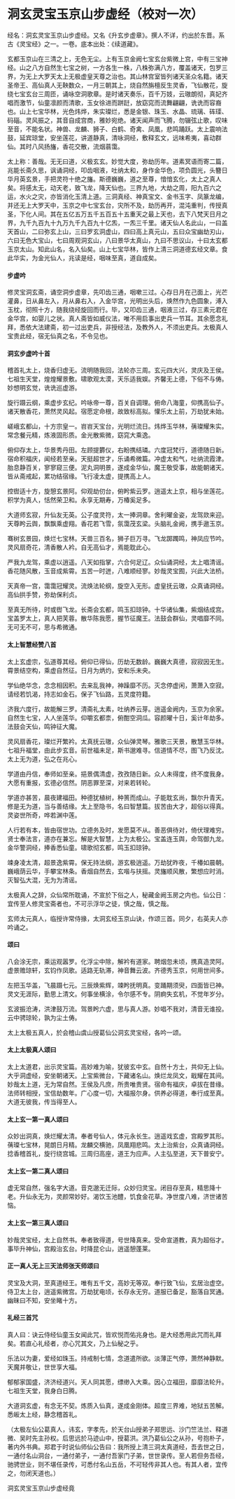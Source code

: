 # 洞玄灵宝玉京山步虚经（校对一次）

经名：洞玄灵宝玉京山步虚经。又名《升玄步虚章》。撰人不详，约出於东晋。系古《灵宝经》之一。一卷。底本出处：《续道藏》。

玄都玉京山在三清之上，无色无尘。上有玉京金阙七宝玄台紫微上宫，中有三宝神经。山之八方自然生七宝之树，一方各生一株，八株弥满八方，覆盖诸天，包罗三界，为无上大罗天太上无极虚皇天尊之治也。其山林宫室皆列诸天圣众名籍。诸天圣帝王、高仙真人无鞅数众，一月三朝其上，烧自然旃檀反生灵香，飞仙散花，旋绕七宝玄台三周匝，诵咏空洞歌章。是时诸天奏乐，百千万妓，云璈朗彻，真妃齐唱而激节，仙童凛颜而清歌，玉女徐进而跰跹，放窈窕而流舞翩翩，诜诜而容裔也。山上七宝华林，光色炜烨，朱实璨烂，悉是金银、珠玉、水晶、琉璃、砗璖、码碯。灵风振之，其音自成宫商，雅妙宛绝。诸天闻声而飞腾，勿辍弦止歌，叹味至音，不能名状。神兽、龙麟、狮子、白鹤、奇禽、凤凰，悲鸣踊跃。太上震响法鼓，延宾琼堂，安坐莲花，讲道静真，清咏洞经，敷释玄文，远味希夷，喜动群仙。其时八风扬旛，香花交散，流烟蓊霭。

太上称：善哉。无无曰道，义极玄玄。妙觉大度，弥劫历年。道素冥语而寄二篇，兆能长斋久思，讽诵洞经，叩齿咽液，吐纳太和，身作金华色，项负圆光，头簪日华月英玄景，手把灵符十绝之旛。斯德巍巍，道之至尊，愔愔玄化，太上之真人矣。将感太无，动天老，致飞龙，降天仙也。三界九地，大劫之周，阳九百六之运，水火之灾，亦皆消化玉清上道。三洞真经、神真宝文、金书玉字、凤篆龙编，并还无上大罗天中，玉京之中七宝玄台，灾所不及，劫历再开，混沌重判，传授真圣，下化人间。其在五亿五万五千五百五十五重天之最上天也，去下八梵天日月之界，九千九百九十九万九千九百九十亿炁，一炁三千里。诸天仙人名此山，一曰盖天首山，二曰弥玄上山，三曰罗玄洞虚山，四曰高上真元山，五曰众宝幽劫刃山，六曰无色大宝山，七曰周观洞玄山，八曰景华太真山，九曰不思议山，十曰太玄都玉京太山。知此山名，名入仙矣。山上七宝华林，皆作上清三洞道德玄经文章。食此华实，为金光仙人，兆读是经，咽味至真，道自成矣。

#### 步虚吟

修灵宝洞玄斋，诵空洞步虚章，先叩齿三通，咽嗽三过。心存日月在己面上，光芒灌鼻，日从鼻左入，月从鼻右入，入金华宫，光明出头后，焕然作九色圆象，溥入玉枕，彻照十方，随我绕经旋回而行。毕，又叩齿三通，咽液三过，存三素元君在金华宫，如婴儿之状。真人斋皆如威仪法，唯不用启事出吏兵一节耳。其余愿念礼拜，悉依大法建斋，初一过出吏兵，非授经法，及教外人，不须出吏兵。太极真人宝贵此经，宿无仙真之名，不令见也。

#### 洞玄步虚吟十首

稽首礼太上，烧香归虚无。流明随我回，法轮亦三周。玄元四大兴，灵庆及王侯。七祖生天堂，煌煌耀景敷。啸歌观太漠，天乐适我娱。齐馨无上德，下俗不与俦。妙想明玄觉，诜诜巡虚游。

旋行蹑云纲，乘虚步玄纪。吟咏帝一尊，百关自调理。俯命八海童，仰携高仙子。诸天散香花，萧然灵风起。宿愿定命根，故致标高拟。懽乐太上前，万劫犹未始。

嵯峨玄都山，十方宗皇一。岧岧天宝台，光明烂流日。炜烨玉华林，蒨璨耀朱实。常念餐元精，炼液固形质。金光散紫微，窈窕大乘逸。

俯仰存太上，华景秀丹田。左顾提欝仪，右盼携结璘。六度冠梵行，道德随日新。宿命积福庆，闻经若至亲。天挺超世才，乐诵希微篇。冲虚太和气，吐纳流霞津。胎息静百关，寥寥窥三便。泥丸洞明景，遂成金华仙，魔王敬受事，故能朝诸天。皆从斋戒起，累功结宿缘。飞行凌太虚，提携高上人。

控辔适十方，旋憩玄景阿。仰观劫仞台，俯盻紫云罗。逍遥太上京，相与坐莲花。积学为真人，恬然荣卫和。永享无期寿，万椿奚足多。

大道师玄寂，升仙友无英。公子度灵符，太一捧洞章。舍利曜金姿，龙驾欻来迎。天尊盻云舆，飘飘乘虚翔。香花若飞雪，氛霭茂玄梁。头脑礼金阙，携手遨玉京。

骞树玄景园，焕烂七宝林。天兽三百名，狮子巨万寻。飞龙踯躅鸣，神凤应节吟。灵风扇奇花，清香散人衿。自无高仙才，焉能耽此心。

严我九龙驾，乘虚以逍遥。八天如指掌，六合何足辽。众仙诵洞经，太上唱清谣。香花随风散，玉音成紫霄。五苦一时迸，八难顺经寥。妙哉灵宝囿，兴此大法桥。

天真帝一宫，霭霭冠耀灵。流焕法轮纲，旋空入无形。虚皇抚云璈，众真诵洞经。高仙拱手赞，弥劫保利贞。

至真无所待，时或辔飞龙。长斋会玄都，鸣玉扣琼钟。十华诸仙集，紫烟结成宫。宝盖罗太上，真人把芙蓉。散华陈我愿，握节征魔王。法鼓会群仙，灵唱靡不同。无可无不可，思与希微通。

#### 太上智慧经赞八首

太上玄虚宗，弘道尊其经。俯仰已得仙，历劫无数龄。巍巍大真德，寂寂因无生。霄景结空构，乘虚自然征。日月为炳灼，安和乐未央。

学仙绝华念，念念相因积。去来乱我神，神躁靡不历。灭念停虚闲，萧萧入空寂。请经若饥渴，持志如金石。保子飞仙路，五灵度符籍。

济我六度行，故能解三罗。清斋礼太素，吐纳养云芽。逍遥金阙内，玉京为余家。自然生七宝，人人坐莲华。仰嚼玄都柰，俯酣空洞瓜。容颜曜十日，奚计年劫多。法鼓会天仙，鸣钟征大魔。

灵风扇香花，璨烂开繁衿。太真抚云璈，众仙弹灵琴。雅歌三天景，散慧玉华林。七祖升福堂，由此步玄音。前世福未足，斯书邈难寻。信道情不尽，图飞乃反沈。太上无为道，弘之在兆心。

学道由丹信，奉师如至亲。挹景偶清虚，孜孜随日新。众人未得度，终不度我身。大愿有重报，玄德必信然。阴恶罪至深，对来若转轮。

学道亦甚苦，晨夜建福田。种德犹植树，种篑而成山。子能耽玄尚，飘尔升青天。修是无为道，当与善结缘。太上至隐书，名曰智慧篇。拔苦由大才，超俗以得真。灵姿世所奇，哗若渊中莲。

人行若有本，皆由宿世功。立德务及时，发愿莫不从。善恶俱待对，倚伏理难穷。贤士奉法言，道亦在兼忘。解是大智慧，上为太极公。宝盖连玉舆，命驾御九龙。金华警洞经，捧香悉仙童。啸歌彻玄都，鸣玉扣琼钟。

竦身凌太清，超景逸紫霄。保无持法纲，游玄极逍遥。万劫犹昨夜，千椿如晨朝。巍峨荫云华，手攀宝林条。香烟自然去，玄喈与扶摇。灵旛顺风散，繁想应时消。灭智弘大混，无为为清谣。

太极真人之辞，众仙常所耽诵，不宣於下俗之人，秘藏金阙玉房之内也。仙公日：宜传至人修灵宝斋者也，不可示浮华之徒，慎之哉，慎之哉。

玄师太元真人，临授许常侍掾，太洞玄经玉京山诀，作颂三首。同夕，右英夫人亦吟诵之。

#### 颂曰

八会涂无宗，乘运观嚣罗。化浮尘中除，解衿有道家。聘烟忽未顷，携真造灵阿。虚景赡琼轩，玄钧作凤歌。适路无轨滞，神音舞云波。齐德秀玉京，何用世间多。

左把玉华盖，飞晨蹑七元。三辰焕紫辉，竦盻抚明真。变踊期须臾，四面皆已神。灵文无涯际，勤思上清文。何事坐横涂，令尔感不专。阴痾失玄机，不觉年岁分。

玄波振沧涛，洪津鼓万流。驾景盻六虚，思与真人游。妙唱不我对，清音无谁投。云中骋琼轮，孰为尘土俦。

太上太极五真人，於会稽山虞山授葛仙公洞玄灵宝经，各吟一颂。

#### 太上太极真人颂曰

太上太道君，出示灵宝篇。高妙难为喻，犹彼玄中玄。自然十方土，共仰无上仙。大乎洞虚经，安坐朝诸天。上宝紫微台，下藏诸名山。焕烂龙凤文，戢耀在其间。妙哉太上道，无为常自然。王侯及凡庶，所贵唯贵贤。宿命有福庆，卓拔在昔缘。法师转相授，宝信劫数年。广心度一切，大福报尔身。供养必得道，奉行成至真。大道无彼我，传当得至人。

#### 太上玄一第一真人颂曰

众妙出洞真，焕烂耀太清。奉者号仙人，体元永长生。逍遥戏玄虚，宫殿罗其形。蒨璨七宝林，晃朗日月精。龙麟交横驰，凤凰翔悲鸣。太上治紫台，众真诵洞经。捻香稽首礼，旋行绕宫城。三周归高座，道王为应声。人主弘至道，天下普安宁。

#### 太上玄一第二真人颂曰

虚无常自然，强名字大道。音克邈无迁际，众妙归灵宝。闭目存至真，精思降十老。升仙永无为，灵颜常妙好。渴饮玉池醴，饥食金花草。净世度八难，济世诸苦恼。

#### 太上玄一第三真人颂曰

妙哉灵宝经，太上自然书。奉者致得道，号世降真来。受命宣道教，真为超俗才。事毕升神仙，宫殿治玄台。时降昆仑山，逍遥憩蓬莱。

#### 正一真人无上三天法师张天师颂曰

灵宝及大洞，至真道经王。唯有五千文，高妙无等双。奉行致飞仙，玄居治虚空。侍卫太上台，逍遥紫微宫。万劫犹电顷，长存永无穷。道服已备足，豁落自冥通。幽昧曰不知，安坐睹十方。

#### 礼经三首咒

真人曰：诀云侍经仙童玉女闻此咒，皆欢悦而佑兆身也。是大经悉用此咒而礼拜矣。若直心礼经者，亦心咒其文，乃上仙秘之乎。

乐法以为妻，爱经如珠玉。持戒制七情，念道遣所欲。淡薄正气停，萧然神静默。天魔并敬让，世世享大福。

郁郁家国盛，济济经道兴。天人同其愿，缥缈入大乘。因心立福田，靡靡法轮升。七祖生天堂，我身白日腾。

大道洞玄虚，有念无不契。炼质入仙真，遂成金刚体。超度三界难，地狱五苦解。悉皈太上经，静念稽首礼。

（太极左仙公葛真人，讳玄，字孝先，於天台山授弟子郑思远、沙门竺法兰、释道微、吴时先主孙权。后思远於马迹山中，授葛洪。洪乃葛仙公之从孙，号抱朴子，著内外书典。郑君于时说仙师仙公告曰：我所授上清三洞太真道经，吾去世之日，一通付名山洞台，一通付弟子，一通付吾家门子弟，世世录传。至人若但务吾经，驰骋世业，则不堪任录传，可悉付名山五岳，不可轻传非其人也。有其人者，宜传之，勿闭天道也。）

洞玄灵宝玉京山步虚经竟
